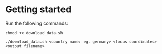 # Getting started

Run the following commands:

`chmod +x download_data.sh`

`./download_data.sh <country name: eg. germany> <focus coordinates> <output filename>`